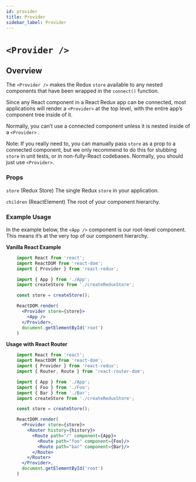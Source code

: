 ```yaml
---
id: provider
title: Provider
sidebar_label: Provider
---
```


# `<Provider />`

## Overview

The `<Provider />` makes the Redux `store` available to any nested components that have been wrapped in the `connect()` function.

Since any React component in a React Redux app can be connected, most applications will render a `<Provider>` at the top level, with the entire app’s component tree inside of it.

Normally, you can’t use a connected component unless it is nested inside of a `<Provider>` .

Note: If you really need to, you can manually pass `store` as a prop to a connected component, but we only recommend to do this for stubbing `store` in unit tests, or in non-fully-React codebases. Normally, you should just use `<Provider>`.

### Props

`store` (Redux Store)
The single Redux `store` in your application.

`children` (ReactElement)
The root of your component hierarchy.


### Example Usage

In the example below, the `<App />` component is our root-level component. This means it’s at the very top of our component hierarchy.

**Vanilla React Example**

```jsx
    import React from 'react';
    import ReactDOM from 'react-dom';
    import { Provider } from 'react-redux';

    import { App } from './App';
    import createStore from './createReduxStore';

    const store = createStore();

    ReactDOM.render(
      <Provider store={store}>
        <App />
      </Provider>,
      document.getElementById('root')
    )
```    


**Usage with React Router**

```jsx
    import React from 'react';
    import ReactDOM from 'react-dom';
    import { Provider } from 'react-redux';
    import { Router, Route } from 'react-router-dom';

    import { App } from './App';
    import { Foo } from './Foo';
    import { Bar } from './Bar';
    import createStore from './createReduxStore';

    const store = createStore();

    ReactDOM.render(
      <Provider store={store}>
        <Router history={history}>
          <Route path="/" component={App}>
            <Route path="foo" component={Foo}/>
            <Route path="bar" component={Bar}/>
          </Route>
        </Router>
      </Provider>,
      document.getElementById('root')
    )
```    
